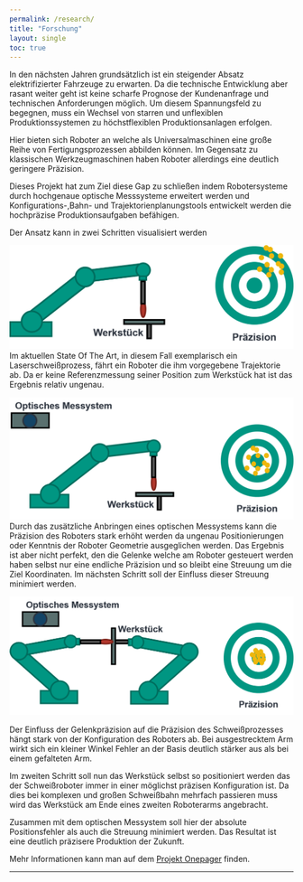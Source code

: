 ```yaml
---
permalink: /research/
title: "Forschung"
layout: single
toc: true
---
```


In den nächsten Jahren grundsätzlich ist ein steigender Absatz elektrifizierter Fahrzeuge zu erwarten. Da die technische Entwicklung aber rasant weiter geht ist keine scharfe Prognose der Kundenanfrage und technischen Anforderungen möglich.
Um diesem Spannungsfeld zu begegnen, muss ein Wechsel von starren und unflexiblen Produktionssystemen zu höchstflexiblen Produktionsanlagen erfolgen.

Hier bieten sich Roboter an welche als Universalmaschinen eine große Reihe von Fertigungsprozessen abbilden können.
Im Gegensatz zu klassischen Werkzeugmaschinen haben Roboter allerdings eine deutlich geringere Präzision.

Dieses Projekt hat zum Ziel diese Gap zu schließen indem Robotersysteme durch hochgenaue optische Messsysteme erweitert werden und Konfigurations-,Bahn- und Trajektorienplanungstools entwickelt werden die hochpräzise Produktionsaufgaben befähigen.

Der Ansatz kann in zwei Schritten visualisiert werden

![initial_system](https://raw.githubusercontent.com/liquidcronos/praeflexbot_website/master/images/initial_system.png)
Im aktuellen State Of The Art, in diesem Fall exemplarisch ein Laserschweißprozess, fährt ein Roboter die ihm vorgegebene Trajektorie ab.
Da er keine Referenzmessung seiner Position zum Werkstück hat ist das Ergebnis relativ ungenau. 

![opt_ctr_system](https://raw.githubusercontent.com/liquidcronos/praeflexbot_website/master/images/opt_ctr_system.png)
Durch das zusätzliche Anbringen eines optischen Messystems kann die Präzision des Roboters stark erhöht werden da ungenau Positionierungen oder Kenntnis der Roboter Geometrie ausgeglichen werden.
Das Ergebnis ist aber nicht perfekt, den die Gelenke welche am Roboter gesteuert werden haben selbst nur eine endliche Präzision und so bleibt eine Streuung um die Ziel Koordinaten. Im nächsten Schritt soll der Einfluss dieser Streuung minimiert werden.

![double_opt_ctr](https://raw.githubusercontent.com/liquidcronos/praeflexbot_website/master/images/double_opt_ctr_system.png)

Der Einfluss der Gelenkpräzision auf die Präzision des Schweißprozesses hängt stark von der Konfiguration des Roboters ab.
Bei ausgestrecktem Arm wirkt sich ein kleiner Winkel Fehler an der Basis deutlich stärker aus als bei einem gefalteten Arm.

Im zweiten Schritt soll nun das Werkstück selbst so positioniert werden das der Schweißroboter immer in einer möglichst präzisen Konfiguration ist.
Da dies bei komplexen und großen Schweißbahn mehrfach passieren muss wird das Werkstück am Ende eines zweiten Roboterarms angebracht.

Zusammen mit dem optischen Messystem soll hier der absolute Positionsfehler als auch die Streuung minimiert werden.
Das Resultat ist eine deutlich präzisere Produktion der Zukunft. 

Mehr Informationen kann man auf dem [Projekt Onepager](https://www.icm.kit.edu/downloads/ICM-Projekte/ICM_Kurzvorstellung_SDManu3_SDPr%c3%a4FlexBot.pdf) finden.


---


